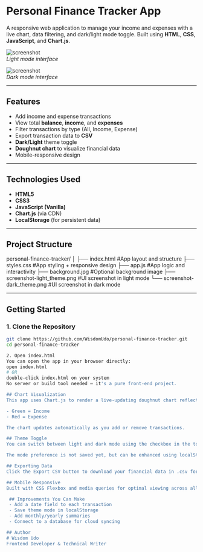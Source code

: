 #  Personal Finance Tracker App

A responsive web application to manage your income and expenses with a live chart, data filtering, and dark/light mode toggle. Built using **HTML**, **CSS**, **JavaScript**, and **Chart.js**.

![screenshot](./screenshot-light.png)  
*Light mode interface*

![screenshot](./screenshot-dark.png)  
*Dark mode interface*

---

##  Features

-  Add income and expense transactions
-  View total **balance**, **income**, and **expenses**
-  Filter transactions by type (All, Income, Expense)
-  Export transaction data to **CSV**
-  **Dark/Light** theme toggle
-  **Doughnut chart** to visualize financial data
-  Mobile-responsive design

---

## Technologies Used

- **HTML5**
- **CSS3**
- **JavaScript (Vanilla)**
- **Chart.js** (via CDN)
- **LocalStorage** (for persistent data)

---

## Project Structure

personal-finance-tracker/
│
├── index.html #App layout and structure
├── styles.css #App styling + responsive design
├── app.js #App logic and interactivity
├── background.jpg #Optional background image
├── screenshot-light_theme.png #UI screenshot in light mode
└── screenshot-dark_theme.png #UI screenshot in dark mode

---

##  Getting Started

### 1. Clone the Repository

```bash
git clone https://github.com/WisdomUdo/personal-finance-tracker.git
cd personal-finance-tracker

2. Open index.html
You can open the app in your browser directly:
open index.html
# OR
double-click index.html on your system
No server or build tool needed – it's a pure front-end project.

## Chart Visualization
This app uses Chart.js to render a live-updating doughnut chart reflecting your income and expenses.

- Green = Income
- Red = Expense

The chart updates automatically as you add or remove transactions.

## Theme Toggle
You can switch between light and dark mode using the checkbox in the top-right corner.

The mode preference is not saved yet, but can be enhanced using localStorage.

## Exporting Data
Click the Export CSV button to download your financial data in .csv format. Useful for Excel or Google Sheets imports.

## Mobile Responsive
Built with CSS Flexbox and media queries for optimal viewing across all screen sizes.

 ## Improvements You Can Make
 - Add a date field to each transaction
 - Save theme mode in localStorage
 - Add monthly/yearly summaries
 - Connect to a database for cloud syncing

## Author
# Wisdom Udo
Frontend Developer & Technical Writer
